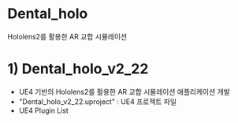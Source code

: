 # Dental_holo

Hololens2를 활용한 AR 교합 시뮬레이션

# 1) Dental_holo_v2_22

- UE4 기반의 Hololens2를 활용한 AR 교합 시뮬레이션 애플리케이션 개발
- "Dental_holo_v2_22.uproject" : UE4 프로젝트 파일
- UE4 Plugin List
